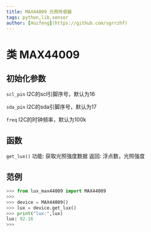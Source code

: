 ```yaml
---
title: MAX44009 光照传感器
tags: python,lib,sensor
author: [Huifeng](https://github.com/sgrrzhf)
---
```


# 类 MAX44009
## 初始化参数

``scl_pin`` I2C的scl引脚序号，默认为16

``sda_pin`` I2C的sda引脚序号，默认为17

``freq`` I2C的时钟频率，默认为100k

## 函数
`` get_lux() ``
功能: 获取光照强度数据
返回: 浮点数，光照强度

## 范例
```python
>>> from lux_max44009 import MAX44009
>>>
>>> device = MAX44009()
>>> lux = device.get_lux()
>>> print("lux:",lux)
lux: 92.16
>>>
```
